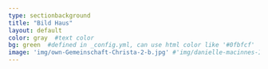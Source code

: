 ```yaml
---
type: sectionbackground
title: "Bild Haus"
layout: default
color: gray  #text color
bg: green  #defined in _config.yml, can use html color like '#0fbfcf'
image: 'img/own-Gemeinschaft-Christa-2-b.jpg' #'img/danielle-macinnes-IuLgi9PWETU-unsplash.jpg'
---
```

